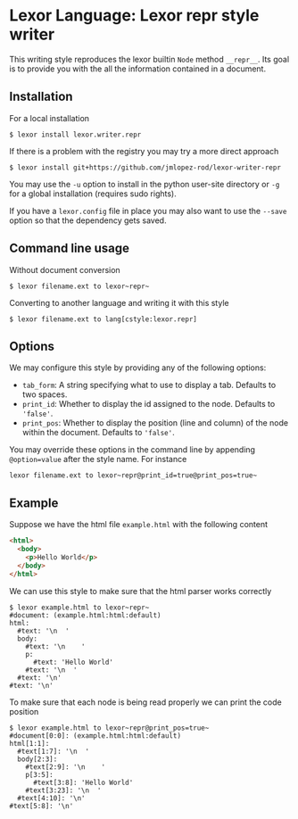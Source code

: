 Lexor Language: Lexor repr style writer
=======================================

This writing style reproduces the lexor builtin `Node` method
`__repr__`. Its goal is to provide you with the all the information
contained in a document.

## Installation

For a local installation 

    $ lexor install lexor.writer.repr

If there is a problem with the registry you may try a more direct
approach

    $ lexor install git+https://github.com/jmlopez-rod/lexor-writer-repr

You may use the `-u` option to install in the python user-site
directory or `-g` for a global installation (requires sudo rights).

If you have a `lexor.config` file in place you may also want to use
the `--save` option so that the dependency gets saved.

## Command line usage

Without document conversion

    $ lexor filename.ext to lexor~repr~

Converting to another language and writing it with this style

    $ lexor filename.ext to lang[cstyle:lexor.repr]


## Options

We may configure this style by providing any of the following
options:

- `tab_form`: A string specifying what to use to display a tab.
              Defaults to two spaces.
- `print_id`: Whether to display the id assigned to the node.
              Defaults to `'false'`.
- `print_pos`: Whether to display the position (line and column) of
               the node within the document. Defaults to `'false'`.

You may override these options in the command line by appending
`@option=value` after the style name. For instance

    lexor filename.ext to lexor~repr@print_id=true@print_pos=true~

## Example

Suppose we have the html file `example.html` with the following
content

```html
<html>
  <body>
    <p>Hello World</p>
  </body>
</html>
```

We can use this style to make sure that the html parser works
correctly

```console
$ lexor example.html to lexor~repr~
#document: (example.html:html:default)
html:
  #text: '\n  '
  body:
    #text: '\n    '
    p:
      #text: 'Hello World'
    #text: '\n  '
  #text: '\n'
#text: '\n'
```


To make sure that each node is being read properly we can print the
code position

```console
$ lexor example.html to lexor~repr@print_pos=true~
#document[0:0]: (example.html:html:default)
html[1:1]:
  #text[1:7]: '\n  '
  body[2:3]:
    #text[2:9]: '\n    '
    p[3:5]:
      #text[3:8]: 'Hello World'
    #text[3:23]: '\n  '
  #text[4:10]: '\n'
#text[5:8]: '\n'
```

